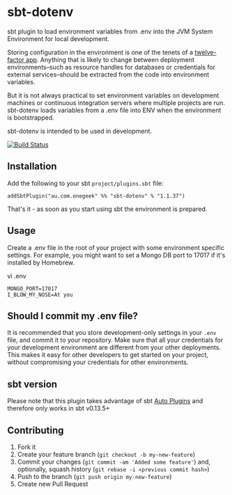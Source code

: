 # sbt-dotenv

sbt plugin to load environment variables from .env into the JVM System Environment for local development.

Storing configuration in the environment is one of the tenets of a [twelve-factor app](http://www.12factor.net/). Anything that is likely to change between deployment environments–such as resource handles for databases or credentials for external services–should be extracted from the code into environment variables.

But it is not always practical to set environment variables on development machines or continuous integration servers where multiple projects are run. sbt-dotenv loads variables from a .env file into ENV when the environment is bootstrapped.

sbt-dotenv is intended to be used in development.

[![Build Status](https://travis-ci.org/mefellows/sbt-dotenv.svg?branch=master)](https://travis-ci.org/mefellows/sbt-dotenv)

## Installation

Add the following to your sbt `project/plugins.sbt` file:

    addSbtPlugin("au.com.onegeek" %% "sbt-dotenv" % "1.1.37")

That's it - as soon as you start using sbt the environment is prepared.

## Usage

Create a .env file in the root of your project with some environment specific settings. For example, you might want to set a Mongo DB port to 17017 if it's installed by Homebrew.

vi .env

```
MONGO_PORT=17017
I_BLOW_MY_NOSE=At you
```

## Should I commit my .env file?

It is recommended that you store development-only settings in your `.env` file, and commit it to your repository. Make sure that all your credentials for your development environment are different from your other deployments. This makes it easy for other developers to get started on your project, without compromising your credentials for other environments.

## sbt version

Please note that this plugin takes advantage of sbt [Auto Plugins](http://www.scala-sbt.org/0.13/docs/Plugins.html) and therefore only works in sbt v0.13.5+

## Contributing

1. Fork it
2. Create your feature branch (`git checkout -b my-new-feature`)
3. Commit your changes (`git commit -am 'Added some feature'`) and, optionally, squash history (`git rebase -i <previous commit hash>`)
4. Push to the branch (`git push origin my-new-feature`)
5. Create new Pull Request
